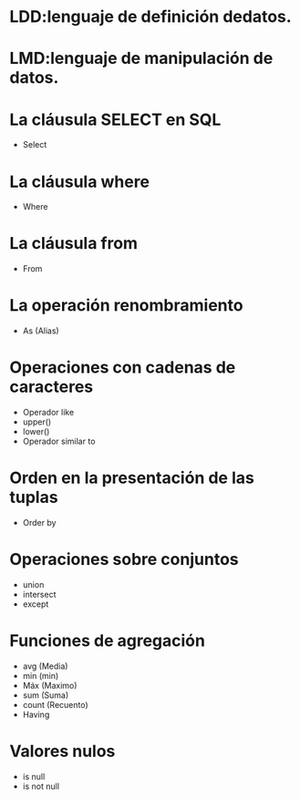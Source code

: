 # LDD:lenguaje de definición dedatos.
# LMD:lenguaje de manipulación de datos.
# La cláusula SELECT en SQL
- Select
# La cláusula where
- Where
# La cláusula from
- From
# La operación renombramiento
- As (Alias) 
#  Operaciones con cadenas de caracteres
- Operador like
- upper()
- lower()
- Operador similar to
# Orden en la presentación de las tuplas
- Order by
# Operaciones sobre conjuntos
-  union 
- intersect 
- except
#  Funciones de agregación
- avg  (Media)   
- min (min)
- Máx (Maximo)
- sum (Suma)
- count (Recuento)
- Having 

# Valores nulos
- is null
- is not null
